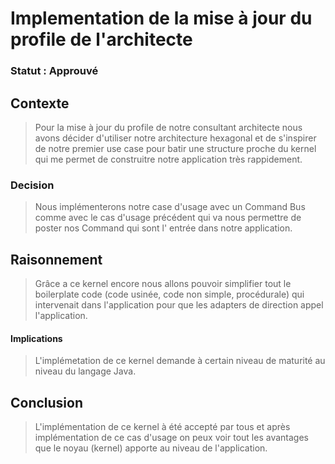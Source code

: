 # Implementation de la mise à jour du profile de l'architecte

### Statut : Approuvé

## Contexte

> Pour la mise à jour du profile de notre consultant architecte nous avons décider d'utiliser notre architecture
> hexagonal et de s'inspirer de notre premier use case pour batir une structure proche du kernel qui me permet de
> construitre notre application très rappidement.

### Decision

> Nous implémenterons notre case d'usage avec un Command Bus comme avec le cas d'usage précédent qui va nous permettre
> de poster nos Command qui sont l'
> entrée dans notre application.

## Raisonnement

> Grâce a ce kernel encore nous allons pouvoir simplifier tout le boilerplate code (code usinée, code non simple,
> procédurale) qui intervenait dans l'application pour que
> les adapters de direction appel l'application.

#### Implications

> L'implémetation de ce kernel demande à certain niveau de maturité au niveau du langage Java.

## Conclusion

> L'implémentation de ce kernel à été accepté par tous et après implémentation de ce cas d'usage on peux voir tout les
> avantages que le noyau (kernel) apporte au niveau de
> l'application.